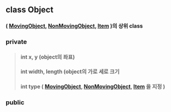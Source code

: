 ## class Object
#### ( [MovingObject](movingObject.md), [NonMovingObject](NonMovingObject.md), [Item](Item.md) )의 상위 class   

### private
> #### int x, y (object의 좌표)
> #### int width, length (object의 가로 세로 크기
> #### int type ( [MovingObject](movingObject.md), [NonMovingObject](NonMovingObject.md), [Item](Item.md) 을 지정 )

### public
>
>
>
